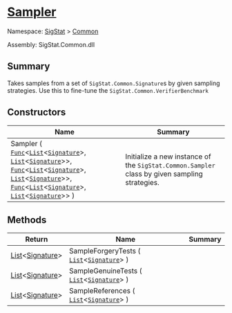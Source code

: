 # [Sampler](./Sampler.md)

Namespace: [SigStat]() > [Common]()

Assembly: SigStat.Common.dll

## Summary
Takes samples from a set of `SigStat.Common.Signature`s by given sampling strategies.  Use this to fine-tune the `SigStat.Common.VerifierBenchmark`

## Constructors

| Name | Summary | 
| --- | --- | 
| Sampler ( [`Func`](https://docs.microsoft.com/en-us/dotnet/api/System.Func-2)\<[`List`](https://docs.microsoft.com/en-us/dotnet/api/System.Collections.Generic.List-1)\<[`Signature`](./Signature.md)>, [`List`](https://docs.microsoft.com/en-us/dotnet/api/System.Collections.Generic.List-1)\<[`Signature`](./Signature.md)>>, [`Func`](https://docs.microsoft.com/en-us/dotnet/api/System.Func-2)\<[`List`](https://docs.microsoft.com/en-us/dotnet/api/System.Collections.Generic.List-1)\<[`Signature`](./Signature.md)>, [`List`](https://docs.microsoft.com/en-us/dotnet/api/System.Collections.Generic.List-1)\<[`Signature`](./Signature.md)>>, [`Func`](https://docs.microsoft.com/en-us/dotnet/api/System.Func-2)\<[`List`](https://docs.microsoft.com/en-us/dotnet/api/System.Collections.Generic.List-1)\<[`Signature`](./Signature.md)>, [`List`](https://docs.microsoft.com/en-us/dotnet/api/System.Collections.Generic.List-1)\<[`Signature`](./Signature.md)>> ) | Initialize a new instance of the `SigStat.Common.Sampler` class by given sampling strategies. | 


## Methods

| Return | Name | Summary | 
| --- | --- | --- | 
| [List](https://docs.microsoft.com/en-us/dotnet/api/System.Collections.Generic.List-1)\<[Signature](./Signature.md)> | SampleForgeryTests ( [`List`](https://docs.microsoft.com/en-us/dotnet/api/System.Collections.Generic.List-1)\<[`Signature`](./Signature.md)> ) |  | 
| [List](https://docs.microsoft.com/en-us/dotnet/api/System.Collections.Generic.List-1)\<[Signature](./Signature.md)> | SampleGenuineTests ( [`List`](https://docs.microsoft.com/en-us/dotnet/api/System.Collections.Generic.List-1)\<[`Signature`](./Signature.md)> ) |  | 
| [List](https://docs.microsoft.com/en-us/dotnet/api/System.Collections.Generic.List-1)\<[Signature](./Signature.md)> | SampleReferences ( [`List`](https://docs.microsoft.com/en-us/dotnet/api/System.Collections.Generic.List-1)\<[`Signature`](./Signature.md)> ) |  | 


